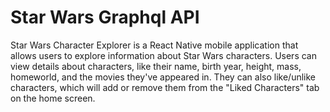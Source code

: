 # Star Wars Graphql API

Star Wars Character Explorer is a React Native mobile application that allows users to explore information about Star Wars characters. Users can view details about characters, like their name, birth year, height, mass, homeworld, and the movies they've appeared in. They can also like/unlike characters, which will add or remove them from the "Liked Characters" tab on the home screen.

